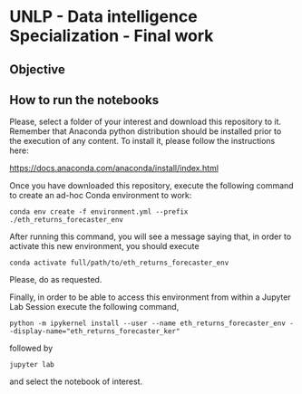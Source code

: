 # UNLP - Data intelligence Specialization - Final work

## Objective

## How to run the notebooks

Please, select a folder of your interest and download this repository to it. Remember that Anaconda python distribution should be installed prior to the execution of any content. To install it, please follow the instructions here:

https://docs.anaconda.com/anaconda/install/index.html

Once you have downloaded this repository, execute the following command to create an ad-hoc Conda environment to work:

`conda env create -f environment.yml --prefix ./eth_returns_forecaster_env`

After running this command, you will see a message saying that, in order to activate this new environment, you should execute  

`conda activate full/path/to/eth_returns_forecaster_env`

Please, do as requested.  

Finally, in order to be able to access this environment from within a Jupyter Lab Session execute the following command,

`python -m ipykernel install --user --name eth_returns_forecaster_env --display-name="eth_returns_forecaster_ker"`

followed by 

`jupyter lab`

and select the notebook of interest.
